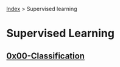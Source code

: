 [Index](../README.md) > Supervised learning

# Supervised Learning

## [0x00-Classification](0x01-classification/README.md)